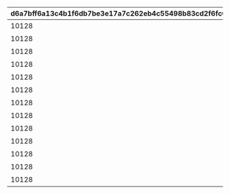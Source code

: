 |d6a7bff6a13c4b1f6db7be3e17a7c262eb4c55498b83cd2f6fc646e86d26fe0e|d58031492fc364f13e6fa35c5a3e2c5337f5416fdf297a97e50c734b8f769e48|fa834e862af3a022254a3b73dac95b2e3c8a698d70b558eb30eb9ad9db0e2f0e|99eaafae417717695c67818428f2e14ca93438921e0fccc7ef76e0b85df7e26a|721a9d60184b8061918f553264342e38b0ae3e72b0ea8f99c78c02bb7030f228|6d641d091bd874ebc52274c2ac8d35b19708b189fd2a33399c7d6ee499c1e6bd|8cb897296240169093993f2a67eb8d825a1ae52e9bf88e8fdf4a010d9254cfd7|55e166cb715658e93793c6d1db1d51cc1e6791d4b2f4fac7adc802ebd97d918b|ec914a158db81560fd5f0e459030ece8c3c5742ae5505fa4ecfeaa7382e39f74|6f7215a9a07858757a278d27c89c2a4fa5db58928684d469301d16d724ee375b|1abe20db41b0897161da935e09e99b772f3d25c3da323d783c817700ed0678e4|
| --- | --- | --- | --- | --- | --- | --- | --- | --- | --- | --- |
|10128|91002|二人だけの時間|0|10128107|0|25|5128071|8|2|0|
|10128|91002|新居の必須条件|0|0|0|25|5128072|8|2|5128071|
|10128|91002|本当は誰よりも|0|0|0|25|5128073|8|2|5128072|
|10128|91002|家族で大切に\nしたいこと|0|0|0|25|5128074|8|2|5128073|
|10128|91002|誓いの言葉|0|0|0|50|5128075|8|2|5128074|
|10128|91002|血の婚約報告|0|10128107|0|25|5128081|8|3|0|
|10128|91002|風来人の家探し|0|0|0|25|5128082|8|3|5128081|
|10128|91002|愛おしい時間|0|0|0|25|5128083|8|3|5128082|
|10128|91002|トーゴクの\n家族文化|0|0|0|25|5128084|8|3|5128083|
|10128|91002|飾らない愛を|0|0|0|50|5128085|8|3|5128084|
|10128|0|口約束は災いのもと|0|0|5128085|0|5128091|0|4|5128075|
|10128|0|譲れない家庭の味|11001271|0|0|0|5128092|0|4|5128091|
|10128|0|夢の語り部に誘われて|0|10128107|0|0|5128161|0|1|0|
